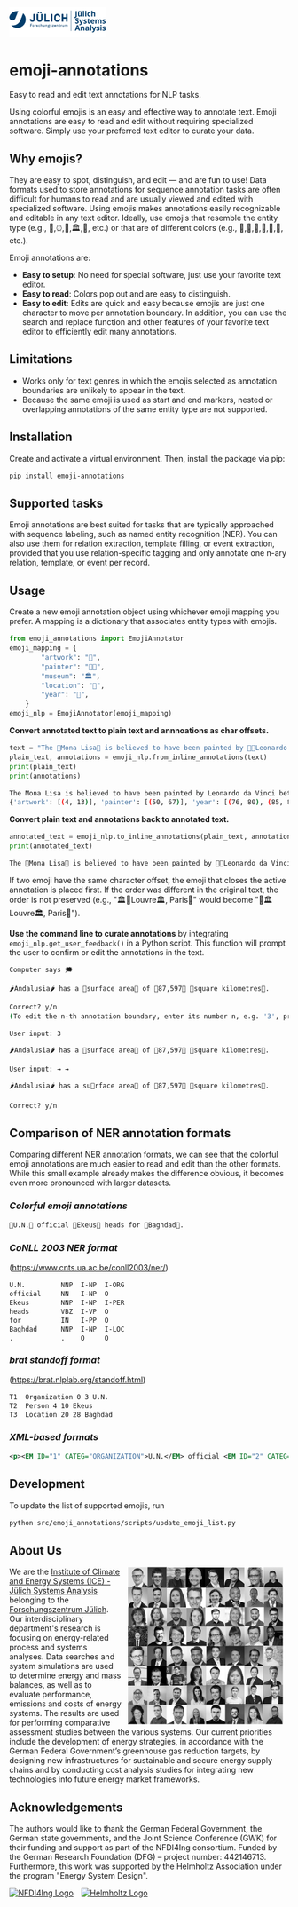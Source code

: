 <a href="https://www.fz-juelich.de/en/ice/ice-2"><img src="https://github.com/FZJ-IEK3-VSA/README_assets/blob/main/JSA-Header.svg?raw=True" alt="Forschungszentrum Juelich Logo" width="175px"></a>

# emoji-annotations

Easy to read and edit text annotations for NLP tasks.

Using colorful emojis is an easy and effective way to annotate text. Emoji annotations are easy to read and edit without requiring specialized software. Simply use your preferred text editor to curate your data.


## Why emojis?

They are easy to spot, distinguish, and edit — and are fun to use! Data formats used to store annotations for sequence annotation tasks are often difficult for humans to read and are usually viewed and edited with specialized software. Using emojis makes annotations easily recognizable and editable in any text editor. Ideally, use emojis that resemble the entity type (e.g., 📆,⏰️,📍,🏛️,🎨, etc.) or that are of different colors (e.g., 🍎,🥝,🍊,🍌,🍉,🍇, etc.). 

Emoji annotations are:
* **Easy to setup**: No need for special software, just use your favorite text editor.
* **Easy to read**: Colors pop out and are easy to distinguish.
* **Easy to edit**: Edits are quick and easy because emojis are just one character to move per annotation boundary. In addition, you can use the search and replace function and other features of your favorite text editor to efficiently edit many annotations.


## Limitations

* Works only for text genres in which the emojis selected as annotation boundaries are unlikely to appear in the text.
* Because the same emoji is used as start and end markers, nested or overlapping annotations of the same entity type are not supported.


## Installation

Create and activate a virtual environment. Then, install the package via pip:
```bash
pip install emoji-annotations
```


## Supported tasks

Emoji annotations are best suited for tasks that are typically approached with sequence labeling, such as named entity recognition (NER). You can also use them for relation extraction, template filling, or event extraction, provided that you use relation-specific tagging and only annotate one n-ary relation, template, or event per record.


## Usage

Create a new emoji annotation object using whichever emoji mapping you prefer. A mapping is a dictionary that associates entity types with emojis.

```python
from emoji_annotations import EmojiAnnotator
emoji_mapping = {
        "artwork": "🎨",
        "painter": "👨‍🎨",
        "museum": "🏛️",
        "location": "📍",
        "year": "📆",
    }
emoji_nlp = EmojiAnnotator(emoji_mapping)
```
**Convert annotated text to plain text and annnoations as char offsets.**
```python
text = "The 🎨Mona Lisa🎨 is believed to have been painted by 👨‍🎨Leonardo da Vinci👨‍🎨 between 📆1503📆 and 📆1506📆 and is now displayed in the 📍🏛️Louvre🏛️, Paris📍."
plain_text, annotations = emoji_nlp.from_inline_annotations(text)
print(plain_text)
print(annotations)
```
```bash
The Mona Lisa is believed to have been painted by Leonardo da Vinci between 1503 and 1506 and is now displayed in the Louvre, Paris.
{'artwork': [(4, 13)], 'painter': [(50, 67)], 'year': [(76, 80), (85, 89)], 'location': [(118, 131)], 'museum': [(118, 124)]}
```

**Convert plain text and annotations back to annotated text.**
```python
annotated_text = emoji_nlp.to_inline_annotations(plain_text, annotations)
print(annotated_text)
```
```bash
The 🎨Mona Lisa🎨 is believed to have been painted by 👨‍🎨Leonardo da Vinci👨‍🎨 between 📆1503📆 and 📆1506📆 and is now displayed in the 📍🏛️Louvre🏛️, Paris📍.
```

If two emoji have the same character offset, the emoji that closes the active annotation is placed first. If the order was different in the original text, the order is not preserved (e.g., "🏛️📍Louvre🏛️, Paris📍" would become "📍🏛️Louvre🏛️, Paris📍").

**Use the command line to curate annotations** by integrating `emoji_nlp.get_user_feedback()` in a Python script. This function will prompt the user to confirm or edit the annotations in the text.
```bash
Computer says 🗯️

🌶️Andalusia🌶️ has a 🍊surface area🍊 of 🍏87,597🍏 🍓square kilometres🍓.

Correct? y/n
(To edit the n-th annotation boundary, enter its number n, e.g. '3', press enter, use the arrow keys to move it, press enter to see the changes, and press enter again to confirm the changes. To delete all annotations press 'd'.)
```
```
User input: 3 
```
```
🌶️Andalusia🌶️ has a 🔻surface area🍊 of 🍏87,597🍏 🍓square kilometres🍓.
```
```
User input: → →
```
```
🌶️Andalusia🌶️ has a su🔻rface area🍊 of 🍏87,597🍏 🍓square kilometres🍓.

Correct? y/n
```


## Comparison of NER annotation formats

Comparing different NER annotation formats, we can see that the colorful emoji annotations are much easier to read and edit than the other formats. While this small example already makes the difference obvious, it becomes even more pronounced with larger datasets.

### _Colorful emoji annotations_
```txt
🏢U.N.🏢 official 🙋Ekeus🙋 heads for 📍Baghdad📍.
```

### _CoNLL 2003 NER format_
(https://www.cnts.ua.ac.be/conll2003/ner/)
```conll
U.N.         NNP  I-NP  I-ORG 
official     NN   I-NP  O 
Ekeus        NNP  I-NP  I-PER 
heads        VBZ  I-VP  O 
for          IN   I-PP  O 
Baghdad      NNP  I-NP  I-LOC 
.            .    O     O 
```

### _brat standoff format_
(https://brat.nlplab.org/standoff.html)

```brat
T1  Organization 0 3 U.N.
T2  Person 4 10 Ekeus
T3  Location 20 28 Baghdad
```

### _XML-based formats_
```xml	
<p><EM ID="1" CATEG="ORGANIZATION">U.N.</EM> official <EM ID="2" CATEG="PERSON">Ekeus</EM> heads for <EM ID="3" CATEG="LOCATION">Baghdad</EM>.</p>
```


## Development
To update the list of supported emojis, run
```bash
python src/emoji_annotations/scripts/update_emoji_list.py
```


## About Us 

<a href="https://www.fz-juelich.de/en/ice/ice-2"><img src="https://github.com/FZJ-IEK3-VSA/README_assets/blob/main/iek3-square.png?raw=True" alt="Institute image ICE-2" width="280" align="right" style="margin:0px 10px"/></a>

We are the <a href="https://www.fz-juelich.de/en/ice/ice-2">Institute of Climate and Energy Systems (ICE) - Jülich Systems Analysis</a> belonging to the <a href="https://www.fz-juelich.de/en">Forschungszentrum Jülich</a>. Our interdisciplinary department's research is focusing on energy-related process and systems analyses. Data searches and system simulations are used to determine energy and mass balances, as well as to evaluate performance, emissions and costs of energy systems. The results are used for performing comparative assessment studies between the various systems. Our current priorities include the development of energy strategies, in accordance with the German Federal Government’s greenhouse gas reduction targets, by designing new infrastructures for sustainable and secure energy supply chains and by conducting cost analysis studies for integrating new technologies into future energy market frameworks.

## Acknowledgements

The authors would like to thank the German Federal Government, the German state governments, and the Joint Science Conference (GWK) for their funding and support as part of the NFDI4Ing consortium. Funded by the German Research Foundation (DFG) – project number: 442146713. Furthermore, this work was supported by the Helmholtz Association under the program "Energy System Design".

<p float="left">
    <a href="https://nfdi4ing.de/"><img src="https://nfdi4ing.de/wp-content/uploads/2018/09/logo.svg" alt="NFDI4Ing Logo" width="130px"></a>&emsp;<a href="https://www.helmholtz.de/en/"><img src="https://www.helmholtz.de/fileadmin/user_upload/05_aktuelles/Marke_Design/logos/HG_LOGO_S_ENG_RGB.jpg" alt="Helmholtz Logo" width="200px"></a>
</p>
